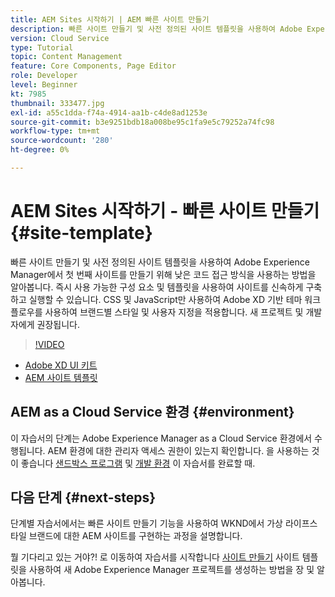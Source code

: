 ```yaml
---
title: AEM Sites 시작하기 | AEM 빠른 사이트 만들기
description: 빠른 사이트 만들기 및 사전 정의된 사이트 템플릿을 사용하여 Adobe Experience Manager에서 첫 번째 사이트를 만들기 위해 낮은 코드 접근 방식을 사용하는 방법을 알아봅니다. 즉시 사용 가능한 구성 요소 및 템플릿을 사용하여 사이트를 신속하게 구축하고 실행할 수 있습니다. CSS 및 JavaScript만 사용하여 Adobe XD 기반 테마 워크플로우를 사용하여 브랜드별 스타일 및 사용자 지정을 적용합니다. 새 프로젝트 및 개발자에게 추천되었습니다.
version: Cloud Service
type: Tutorial
topic: Content Management
feature: Core Components, Page Editor
role: Developer
level: Beginner
kt: 7985
thumbnail: 333477.jpg
exl-id: a55c1dda-f74a-4914-aa1b-c4de8ad1253e
source-git-commit: b3e9251bdb18a008be95c1fa9e5c79252a74fc98
workflow-type: tm+mt
source-wordcount: '280'
ht-degree: 0%

---
```


# AEM Sites 시작하기 - 빠른 사이트 만들기 {#site-template}

빠른 사이트 만들기 및 사전 정의된 사이트 템플릿을 사용하여 Adobe Experience Manager에서 첫 번째 사이트를 만들기 위해 낮은 코드 접근 방식을 사용하는 방법을 알아봅니다. 즉시 사용 가능한 구성 요소 및 템플릿을 사용하여 사이트를 신속하게 구축하고 실행할 수 있습니다. CSS 및 JavaScript만 사용하여 Adobe XD 기반 테마 워크플로우를 사용하여 브랜드별 스타일 및 사용자 지정을 적용합니다. 새 프로젝트 및 개발자에게 권장됩니다.

>[!VIDEO](https://video.tv.adobe.com/v/333477?quality=12&learn=on)

* [Adobe XD UI 키트](https://github.com/adobe/aem-site-template-basic/blob/main/files/wireframe.xd)
* [AEM 사이트 템플릿](https://github.com/adobe/aem-site-template-basic)

## AEM as a Cloud Service 환경 {#environment}

이 자습서의 단계는 Adobe Experience Manager as a Cloud Service 환경에서 수행됩니다. AEM 환경에 대한 관리자 액세스 권한이 있는지 확인합니다. 을 사용하는 것이 좋습니다 [샌드박스 프로그램](https://experienceleague.adobe.com/docs/experience-manager-cloud-service/onboarding/getting-access/sandbox-programs/introduction-sandbox-programs.html) 및 [개발 환경](https://experienceleague.adobe.com/docs/experience-manager-cloud-service/implementing/using-cloud-manager/manage-environments.html) 이 자습서를 완료할 때.

## 다음 단계 {#next-steps}

단계별 자습서에서는 빠른 사이트 만들기 기능을 사용하여 WKND에서 가상 라이프스타일 브랜드에 대한 AEM 사이트를 구현하는 과정을 설명합니다.

뭘 기다리고 있는 거야?! 로 이동하여 자습서를 시작합니다 [사이트 만들기](create-site.md) 사이트 템플릿을 사용하여 새 Adobe Experience Manager 프로젝트를 생성하는 방법을 장 및 알아봅니다.
